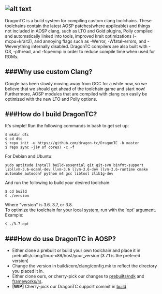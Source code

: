 ![alt text](http://imgur.com/gFcFcZ7.png)
-----------------
DragonTC is a build system for compiling custom clang toolchains. These toolchains contain the latest AOSP patches(where applicable) and things not included in AOSP clang, such as LTO and Gold plugins, Polly compiled and automatically linked into tools, improved krait optimizations (-mcpu=krait2), and annoying flags such as -Werror, -Wfatal-errors, and -Weverything internally disabled. DragonTC compilers are also built with -O3, -pthread, and -fopenmp in order to reduce compile time when used for ROMs.

###Why use custom Clang?
------------------------
Google has been slowly moving away from GCC for a while now, so we believe that we should get ahead of the toolchain game and start now! Furthermore, AOSP modules that are compiled with clang can easily be optimized with the new LTO and Polly options.

###How do I build DragonTC?
---------------------------
It's simple! Run the following commands in bash to get set up:
```
$ mkdir dtc
$ cd dtc
$ repo init -u https://github.com/dragon-tc/DragonTC -b master
$ repo sync -j(# of cores) -c -f
```
For Debian and Ubuntu:
```
sudo aptitude install build-essential git git-svn binfmt-support libllvm-3.6-ocaml-dev llvm-3.6 llvm-3.6-dev llvm-3.6-runtime cmake automake autoconf python m4 gcc libtool zlib1g-dev
```

And run the following to build your desired toolchain:
```
$ cd build
$ ./version
```
Where "version" is 3.6. 3.7, or 3.8.  
To optimize the toolchain for your local system, run with the 'opt' argument. Example:
```
$ ./3.7 opt
```
###How do use DragonTC in AOSP?
-------------------------------
* Either clone a prebuilt or build your own toolchain and place it in prebuilts/clang/linux-x86/host/your_version (3.7.1 is the prefered version)
* Change the version in build/core/clang/config.mk to reflect the directory you placed it in. 
* Either clone ours, or cherry-pick our changes to [prebuilts/ndk](https://github.com/dragon-tc/android_prebuilts_ndk/commits/master) and [frameworks/rs](https://github.com/dragon-tc/android_frameworks_rs/commits/master).
* **[WIP]** Cherry-pick our DragonTC support commit in [build](https://github.com/dragon-tc/android_build/commit/8602061896486f19fc291c81d5a4f5486102bb15).

